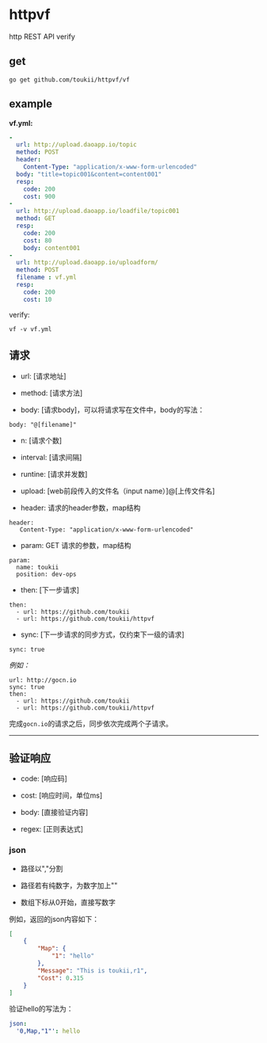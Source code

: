 # httpvf
http REST API verify

## get

```
go get github.com/toukii/httpvf/vf
```

## example


__vf.yml:__


```yml
-
  url: http://upload.daoapp.io/topic
  method: POST
  header:
    Content-Type: "application/x-www-form-urlencoded"
  body: "title=topic001&content=content001"
  resp:
    code: 200
    cost: 900
-
  url: http://upload.daoapp.io/loadfile/topic001
  method: GET
  resp:
    code: 200
    cost: 80
    body: content001
-
  url: http://upload.daoapp.io/uploadform/
  method: POST
  filename : vf.yml
  resp:
    code: 200
    cost: 10
```


verify:

```
vf -v vf.yml
```

## 请求

 - url: [请求地址]
 
 - method: [请求方法]
 
 - body: [请求body]，可以将请求写在文件中，body的写法：

```
body: "@[filename]"
```
 
 - n: [请求个数]
 
 - interval: [请求间隔]
 
 - runtine: [请求并发数]
 
 - upload: [web前段传入的文件名（input name）]@[上传文件名]

 - header: 请求的header参数，map结构
 
```
header:
   Content-Type: "application/x-www-form-urlencoded"
```
 
 - param: GET 请求的参数，map结构

```
param:
  name: toukii
  position: dev-ops
```

 - then: [下一步请求]

```
then:
  - url: https://github.com/toukii
  - url: https://github.com/toukii/httpvf
```

 - sync: [下一步请求的同步方式，仅约束下一级的请求]

 ```
 sync: true
 ```

_例如：_

 ```
 url: http://gocn.io
 sync: true
 then:
   - url: https://github.com/toukii
   - url: https://github.com/toukii/httpvf
 ```

 完成`gocn.io`的请求之后，同步依次完成两个子请求。

----------------------------------------

## 验证响应

 - code: [响应码]
 
 - cost: [响应时间，单位ms]
 
 - body: [直接验证内容]
 
 - regex: [正则表达式]


### json

 - 路径以","分割

 - 路径若有纯数字，为数字加上""
 
 - 数组下标从0开始，直接写数字
 
 例如，返回的json内容如下：
 
```json
[
    {
        "Map": {
            "1": "hello"
        },
        "Message": "This is toukii,r1",
        "Cost": 0.315
    }
]
```

验证hello的写法为：

```yml
json: 
  '0,Map,"1"': hello
```
